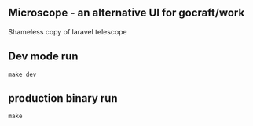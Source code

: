 ## Microscope - an alternative UI for gocraft/work

Shameless copy of laravel telescope

## Dev mode run
    make dev

## production binary run
    make